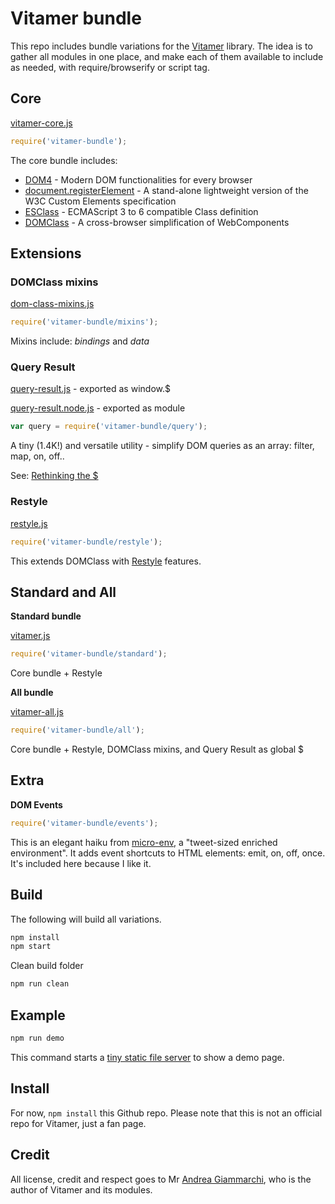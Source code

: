 # Vitamer bundle

This repo includes bundle variations for the [Vitamer](https://github.com/WebReflection/dom-class#what-is-vitamer-js-) library. The idea is to gather all modules in one place, and make each of them available to include as needed, with require/browserify or script tag.

## Core

[vitamer-core.js](build/vitamer-core.js)

~~~javascript
require('vitamer-bundle');
~~~

The core bundle includes:

- [DOM4](https://github.com/WebReflection/dom4) - Modern DOM functionalities for every browser
- [document.registerElement](https://github.com/WebReflection/document-register-element) - A stand-alone lightweight version of the W3C Custom Elements specification
- [ESClass](https://github.com/WebReflection/es-class) - ECMAScript 3 to 6 compatible Class definition
- [DOMClass](https://github.com/WebReflection/dom-class) - A cross-browser simplification of WebComponents

## Extensions

### DOMClass mixins

[dom-class-mixins.js](build/dom-class-mixins.js)

~~~javascript
require('vitamer-bundle/mixins');
~~~

Mixins include: *bindings* and *data*

### Query Result

[query-result.js](build/query-result.js) - exported as window.$

[query-result.node.js](build/query-result.node.js) - exported as module

~~~javascript
var query = require('vitamer-bundle/query');
~~~

A tiny (1.4K!) and versatile utility - simplify DOM queries as an array: filter, map, on, off..

See: [Rethinking the $](https://github.com/WebReflection/query-result)

### Restyle

[restyle.js](build/restyle.js)

~~~javascript
require('vitamer-bundle/restyle');
~~~

This extends DOMClass with [Restyle](https://github.com/WebReflection/restyle) features.

## Standard and All

**Standard bundle**

[vitamer.js](build/vitamer.js)

~~~javascript
require('vitamer-bundle/standard');
~~~

Core bundle + Restyle

**All bundle**

[vitamer-all.js](build/vitamer-all.js)

~~~javascript
require('vitamer-bundle/all');
~~~

Core bundle + Restyle, DOMClass mixins, and Query Result as global $

## Extra

**DOM Events**

~~~javascript
require('vitamer-bundle/events');
~~~

This is an elegant haiku from [micro-env](https://github.com/WebReflection/micro-env), a "tweet-sized enriched environment". It adds event shortcuts to HTML elements: emit, on, off, once. It's included here because I like it.

## Build

The following will build all variations.

~~~bash
npm install
npm start
~~~

Clean build folder

~~~bash
npm run clean
~~~

## Example

~~~bash
npm run demo
~~~

This command starts a [tiny static file server](https://github.com/WebReflection/tiny-cdn) to show a demo page.

## Install

For now, `npm install` this Github repo. Please note that this is not an official repo for Vitamer, just a fan page.

## Credit

All license, credit and respect goes to Mr [Andrea Giammarchi](https://github.com/WebReflection), who is the author of Vitamer and its modules.
